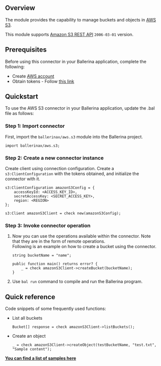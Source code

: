 ## Overview
The module provides the capability to manage buckets and objects in [AWS S3](https://aws.amazon.com/s3/).

This module supports [Amazon S3 REST API](https://docs.aws.amazon.com/AmazonS3/latest/API/Welcome.html) `2006-03-01` version.
 
## Prerequisites
Before using this connector in your Ballerina application, complete the following:
- Create [AWS account](https://portal.aws.amazon.com/billing/signup?nc2=h_ct&src=default&redirect_url=https%3A%2F%2Faws.amazon.com%2Fregistration-confirmation#/start)
- Obtain tokens - Follow [this link](https://docs.aws.amazon.com/IAM/latest/UserGuide/id_credentials_access-keys.html)

## Quickstart
To use the AWS S3 connector in your Ballerina application, update the .bal file as follows:

### Step 1: Import connector
First, import the `ballerinax/aws.s3` module into the Ballerina project.
```ballerina
import ballerinax/aws.s3;
```

### Step 2: Create a new connector instance
Create client using connection configuration.
Create a `s3:ClientConfiguration` with the tokens obtained, and initialize the connector with it.
```ballerina
s3:ClientConfiguration amazonS3Config = {
    accessKeyId: <ACCESS_KEY_ID>,
    secretAccessKey: <SECRET_ACCESS_KEY>,
    region: <REGION>
};

s3:Client amazonS3Client = check new(amazonS3Config);
```

### Step 3: Invoke  connector operation
1. Now you can use the operations available within the connector. Note that they are in the form of remote operations.  
Following is an example on how to create a bucket using the connector.

    ```ballerina
    string bucketName = "name";

    public function main() returns error? {
        _ = check amazonS3Client->createBucket(bucketName);
    }
    ```
2. Use `bal run` command to compile and run the Ballerina program.

## Quick reference
Code snippets of some frequently used functions: 

- List all buckets 
    ```ballerina
    Bucket[] response = check amazonS3Client->listBuckets();
    ```

- Create an object 
    ```ballerina
    _ = check amazonS3Client->createObject(testBucketName, "test.txt", "Sample content");
    ```

**[You can find a list of samples here](https://github.com/ballerina-platform/module-ballerinax-aws.s3/tree/master/samples)**
